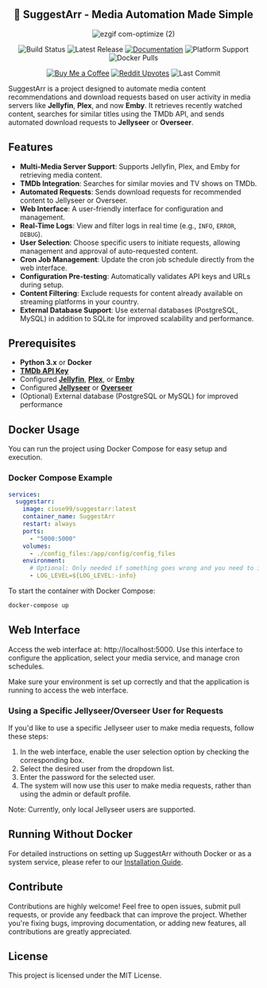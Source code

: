<div align="center">

## 🚀 SuggestArr - Media Automation Made Simple

![ezgif com-optimize (2)](https://github.com/user-attachments/assets/d5c48bdb-3c11-4f35-bb55-849297d521e7)

![Build Status](https://img.shields.io/github/actions/workflow/status/giuseppe99barchetta/suggestarr/docker_hub_build.yml?branch=main&label=Build&logo=github)
![Latest Release](https://img.shields.io/github/v/release/giuseppe99barchetta/suggestarr?include_prereleases&label=Latest%20Release&logo=github)
[![Documentation](https://img.shields.io/badge/Docs-Available-blue?logo=readthedocs)](https://github.com/giuseppe99barchetta/SuggestArr/wiki)
![Platform Support](https://img.shields.io/badge/platforms-linux%2Famd64%20|%20linux%2Farm64-blue?logo=linux)
![Docker Pulls](https://img.shields.io/docker/pulls/ciuse99/suggestarr?label=Docker%20Pulls&logo=docker)

[![Buy Me a Coffee](https://img.shields.io/badge/Donate-Buy%20Me%20a%20Coffee-orange?logo=buy-me-a-coffee)](https://buymeacoffee.com/suggestarr)
[![Reddit Upvotes](https://img.shields.io/badge/Reddit-Upvotes-ff4500?logo=reddit)](https://www.reddit.com/r/selfhosted/comments/1gb4swg/release_major_update_for_suggestarr_now/)
![Last Commit](https://img.shields.io/github/last-commit/giuseppe99barchetta/suggestarr?label=Last%20Commit&logo=github)

</div>

SuggestArr is a project designed to automate media content recommendations and download requests based on user activity in media servers like **Jellyfin**, **Plex**, and now **Emby**. It retrieves recently watched content, searches for similar titles using the TMDb API, and sends automated download requests to **Jellyseer** or **Overseer**.

## Features
- **Multi-Media Server Support**: Supports Jellyfin, Plex, and Emby for retrieving media content.
- **TMDb Integration**: Searches for similar movies and TV shows on TMDb.
- **Automated Requests**: Sends download requests for recommended content to Jellyseer or Overseer.
- **Web Interface**: A user-friendly interface for configuration and management.
- **Real-Time Logs**: View and filter logs in real time (e.g., `INFO`, `ERROR`, `DEBUG`).
- **User Selection**: Choose specific users to initiate requests, allowing management and approval of auto-requested content.
- **Cron Job Management**: Update the cron job schedule directly from the web interface.
- **Configuration Pre-testing**: Automatically validates API keys and URLs during setup.
- **Content Filtering**: Exclude requests for content already available on streaming platforms in your country.
- **External Database Support**: Use external databases (PostgreSQL, MySQL) in addition to SQLite for improved scalability and performance.

## Prerequisites
- **Python 3.x** or **Docker**
- **[TMDb API Key](https://www.themoviedb.org/documentation/api)**
- Configured **[Jellyfin](https://jellyfin.org/)**, **[Plex](https://www.plex.tv/)**, or **[Emby](https://emby.media/)**
- Configured **[Jellyseer](https://github.com/Fallenbagel/jellyseerr)** or **[Overseer](https://github.com/sct/overseerr)**
- (Optional) External database (PostgreSQL or MySQL) for improved performance

## Docker Usage

You can run the project using Docker Compose for easy setup and execution.

### Docker Compose Example

```yaml
services:
  suggestarr:
    image: ciuse99/suggestarr:latest
    container_name: SuggestArr
    restart: always
    ports:
      - "5000:5000"
    volumes:
      - ./config_files:/app/config/config_files
    environment:
      # Optional: Only needed if something goes wrong and you need to inspect deeper
      - LOG_LEVEL=${LOG_LEVEL:-info}
```
To start the container with Docker Compose:

```bash
docker-compose up
```

## Web Interface

Access the web interface at: http://localhost:5000. Use this interface to configure the application, select your media service, and manage cron schedules.

Make sure your environment is set up correctly and that the application is running to access the web interface.

### Using a Specific Jellyseer/Overseer User for Requests
If you'd like to use a specific Jellyseer user to make media requests, follow these steps:

1. In the web interface, enable the user selection option by checking the corresponding box.
2. Select the desired user from the dropdown list.
3. Enter the password for the selected user.
4. The system will now use this user to make media requests, rather than using the admin or default profile.

Note: Currently, only local Jellyseer users are supported.

## Running Without Docker
For detailed instructions on setting up SuggestArr withouth Docker or as a system service, please refer to our [Installation Guide](https://github.com/giuseppe99barchetta/SuggestArr/wiki/Installation#documentation-to-run-the-project-without-docker).

## Contribute
Contributions are highly welcome! Feel free to open issues, submit pull requests, or provide any feedback that can improve the project. Whether you're fixing bugs, improving documentation, or adding new features, all contributions are greatly appreciated.

## License
This project is licensed under the MIT License.


